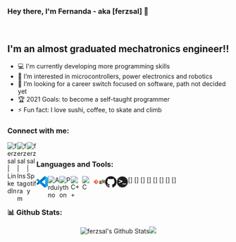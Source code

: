 ### Hey there, I'm Fernanda - aka [ferzsal] 👋

<br />

## I'm an almost graduated mechatronics engineer!!

- 💻 I'm currently developing more programming skills
- 🤖 I’m interested in microcontrollers, power electronics and robotics
- 🔋 I’m looking for a career switch focused on software, path not decided yet
- 🏆 2021 Goals: to become a self-taught programmer
- ⚡ Fun fact: I love sushi, coffee, to skate and climb

### Connect with me: 

[<img align="left" alt="ferzsal | LinkedIn" width="22px" src="https://cdn.jsdelivr.net/npm/simple-icons@v3/icons/linkedin.svg" />][linkedin]
[<img align="left" alt="ferzsal | Instagram" width="22px" src="https://cdn.jsdelivr.net/npm/simple-icons@v3/icons/instagram.svg" />][instagram]
[<img align="left" alt="ferzsal | Spotify" width= "22 px" src= "https://cdn.jsdelivr.net/npm/simple-icons@3.13.0/icons/spotify.svg" />][spotify]

<br />

### Languages and Tools:

[<img align="left" alt="Visual Studio Code" width="26px" src="https://raw.githubusercontent.com/github/explore/80688e429a7d4ef2fca1e82350fe8e3517d3494d/topics/visual-studio-code/visual-studio-code.png" />]
[<img align="left" alt="Arduino" width="26px" src="https://upload.wikimedia.org/wikipedia/commons/8/87/Arduino_Logo.svg" />]
[<img align="left" alt="Python" width="26px" src="https://logodownload.org/wp-content/uploads/2019/10/python-logo.png" />]
[<img align="left" alt="C++" width="26px" src="https://upload.wikimedia.org/wikipedia/commons/1/18/ISO_C%2B%2B_Logo.svg" />]
[<img align="left" alt="C" width="26px" src="https://upload.wikimedia.org/wikipedia/commons/1/18/C_Programming_Language.svg" />]
[<img align="left" alt="Git" width="26px" src="https://raw.githubusercontent.com/github/explore/80688e429a7d4ef2fca1e82350fe8e3517d3494d/topics/git/git.png" />]
[<img align="left" alt="GitHub" width="26px" src="https://raw.githubusercontent.com/github/explore/78df643247d429f6cc873026c0622819ad797942/topics/github/github.png" />]
[<img align="left" alt="Terminal" width="26px" src="https://raw.githubusercontent.com/github/explore/80688e429a7d4ef2fca1e82350fe8e3517d3494d/topics/terminal/terminal.png" />]

<br />

### 📊 Github Stats:

<p align="center">
<img align= "" alt= "ferzsal's Github Stats" src ="https://github-readme-stats.vercel.app/api?username=ferzsal&hide_title=true&hide_border=true&show_icons=true&include_all_commits=true&count_private=true&line_height=21&text_color=000&icon_color=000&bg_color=0,ea6161,ffc64d,fffc4d,52fa5a&theme=graywhite" /><!-- wi*quL3fcV --><img height="137px" src="https://github-readme-stats.vercel.app/api/top-langs/?username=ferzsal&hide=html&hide_title=true&hide_border=true&layout=compact&langs_count=6&exclude_repo=comp426,Redventures-Movie-Quotes&text_color=000&icon_color=fff&bg_color=0,52fa5a,4dfcff,c64dff&theme=graywhite" /></a>
</p>

</details>

[instagram]: https://instagram.com/ferzsal
[linkedin]: https://www.linkedin.com/in/mafernandalosa/
[spotify]: https://open.spotify.com/user/ferzsal?si=88b1b58f50f2412b
